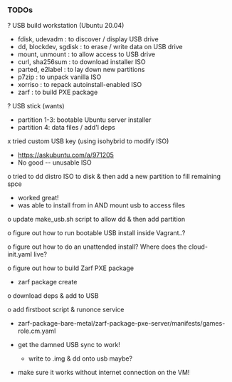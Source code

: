 ### TODOs
? USB build workstation (Ubuntu 20.04)
  - fdisk, udevadm : to discover / display USB drive
  - dd, blockdev, sgdisk : to erase / write data on USB drive
  - mount, unmount : to allow access to USB drive
  - curl, sha256sum : to download installer ISO
  - parted, e2label : to lay down new partitions
  - p7zip : to unpack vanilla ISO
  - xorriso : to repack autoinstall-enabled ISO
  - zarf : to build PXE package

? USB stick (wants)
  - partition 1-3: bootable Ubuntu server installer
  - partition 4: data files / add'l deps
  
x tried custom USB key (using isohybrid to modify ISO)
  - https://askubuntu.com/a/971205
  - No good -- unusable ISO

o tried to dd distro ISO to disk & then add a new partition to fill remaining spce
  - worked great!
  - was able to install from in AND mount usb to access files

o update make_usb.sh script to allow dd & then add partition

o figure out how to run bootable USB install inside Vagrant..?

o figure out how to do an unattended install?  Where does the cloud-init.yaml live?

o figure out how to build Zarf PXE package
  - zarf package create

o download deps & add to USB

o add firstboot script & runonce service
  - zarf-package-bare-metal/zarf-package-pxe-server/manifests/games-role.cm.yaml

- get the damned USB sync to work!
  - write to .img & dd onto usb maybe?
  
- make sure it works without internet connection on the VM!